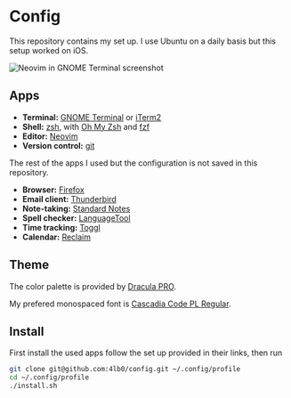 Config
======

This repository contains my set up. I use Ubuntu on a daily basis but this setup worked on iOS.

![Neovim in GNOME Terminal screenshot](https://user-images.githubusercontent.com/142173/232212717-76b3ea44-ccfa-466e-9f61-50a41b8a5fdf.png)

Apps
----

* **Terminal:** [GNOME Terminal](https://help.gnome.org/users/gnome-terminal/stable/) or [iTerm2](https://iterm2.com/)
* **Shell:** [zsh](https://www.zsh.org/), with [Oh My Zsh](https://ohmyz.sh/) and [fzf](https://github.com/junegunn/fzf)
* **Editor:** [Neovim](https://neovim.io/)
* **Version control:** [git](https://git-scm.com/)

The rest of the apps I used but the configuration is not saved in this repository.

* **Browser:** [Firefox](https://firefox.com/)
* **Email client:** [Thunderbird](https://www.thunderbird.net/)
* **Note-taking:** [Standard Notes](https://standardnotes.com/)
* **Spell checker:** [LanguageTool](https://languagetool.org/)
* **Time tracking:** [Toggl](https://toggl.com/)
* **Calendar:** [Reclaim](https://reclaim.ai)

Theme
-----

The color palette is provided by [Dracula PRO](https://draculatheme.com).

My prefered monospaced font is [Cascadia Code PL Regular](https://github.com/microsoft/cascadia-code).

Install
-------

First install the used apps follow the set up provided in their links, then run 

```bash
git clone git@github.com:4lb0/config.git ~/.config/profile
cd ~/.config/profile
./install.sh
```

